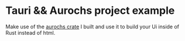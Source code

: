 # Tauri && Aurochs project example

Make use of the [aurochs crate](https://crates.io/crates/aurochs) I built and use it to build your Ui inside of Rust instead of html.